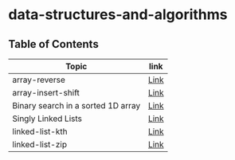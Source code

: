 # data-structures-and-algorithms
## Table of Contents
| Topic | link |
| ----------- | ----------- |
| array-reverse | [Link](./array_reverse_pyhon/README.md) |
| array-insert-shift | [Link](./array-insert-shift_python/README.md) |
| Binary search in a sorted 1D array | [Link](./Binary-search-array/Binary-search-in-a-sorted-1D-array.md) |
| Singly Linked Lists | [Link](./linked-list/linked-list.md) |
| linked-list-kth | [Link](./linked-list-kth/linked-list-kth.md) |
| linked-list-zip | [Link](./linked-list-zip.md) |

